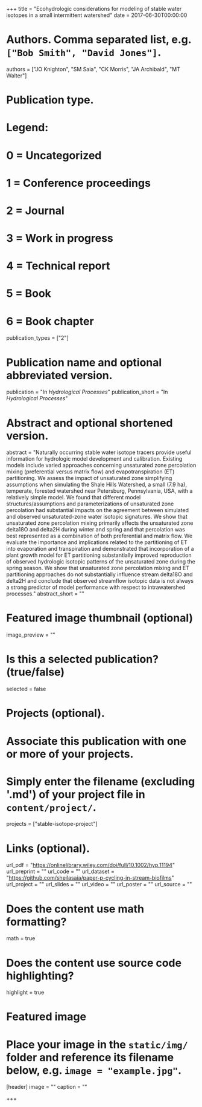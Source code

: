 +++
title = "Ecohydrologic considerations for modeling of stable water isotopes in a small intermittent watershed"
date = 2017-06-30T00:00:00

# Authors. Comma separated list, e.g. `["Bob Smith", "David Jones"]`.
authors = ["JO Knighton", "SM Saia", "CK Morris", "JA Archibald", "MT Walter"]

# Publication type.
# Legend:
# 0 = Uncategorized
# 1 = Conference proceedings
# 2 = Journal
# 3 = Work in progress
# 4 = Technical report
# 5 = Book
# 6 = Book chapter
publication_types = ["2"]

# Publication name and optional abbreviated version.
publication = "In *Hydrological Processes*"
publication_short = "In *Hydrological Processes*"

# Abstract and optional shortened version.
abstract = "Naturally occurring stable water isotope tracers provide useful information for hydrologic model development and calibration. Existing models include varied approaches concerning unsaturated zone percolation mixing (preferential versus matrix flow) and evapotranspiration (ET) partitioning. We assess the impact of unsaturated zone simplifying assumptions when simulating the Shale Hills Watershed, a small (7.9 ha), temperate, forested watershed near Petersburg, Pennsylvania, USA, with a relatively simple model. We found that different model structures/assumptions and parameterizations of unsaturated zone percolation had substantial impacts on the agreement between simulated and observed unsaturated-zone water isotopic signatures. We show that unsaturated zone percolation mixing primarily affects the unsaturated zone delta18O and delta2H during winter and spring and that percolation was best represented as a combination of both preferential and matrix flow. We evaluate the importance and implications related to the partitioning of ET into evaporation and transpiration and demonstrated that incorporation of a plant growth model for ET partitioning substantially improved reproduction of observed hydrologic isotopic patterns of the unsaturated zone during the spring season. We show that unsaturated zone percolation mixing and ET partitioning approaches do not substantially influence stream delta18O and delta2H and conclude that observed streamflow isotopic data is not always a strong predictor of model performance with respect to intrawatershed processes."
abstract_short = ""

# Featured image thumbnail (optional)
image_preview = ""

# Is this a selected publication? (true/false)
selected = false

# Projects (optional).
#   Associate this publication with one or more of your projects.
#   Simply enter the filename (excluding '.md') of your project file in `content/project/`.
projects = ["stable-isotope-project"]

# Links (optional).
url_pdf = "https://onlinelibrary.wiley.com/doi/full/10.1002/hyp.11194"
url_preprint = ""
url_code = ""
url_dataset = "https://github.com/sheilasaia/paper-p-cycling-in-stream-biofilms"
url_project = ""
url_slides = ""
url_video = ""
url_poster = ""
url_source = ""

# Does the content use math formatting?
math = true

# Does the content use source code highlighting?
highlight = true

# Featured image
# Place your image in the `static/img/` folder and reference its filename below, e.g. `image = "example.jpg"`.
[header]
image = ""
caption = ""

+++